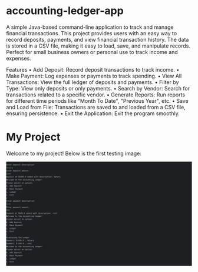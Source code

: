 # accounting-ledger-app
A simple Java-based command-line application to track and manage financial transactions.
This project provides users with an easy way to record deposits, payments, and view financial transaction history. The data is stored in a CSV file, making it easy to load, save, and manipulate records. Perfect for small business owners or personal use to track income and expenses.

 Features
•	Add Deposit: Record deposit transactions to track income.
•	Make Payment: Log expenses or payments to track spending.
•	View All Transactions: View the full ledger of deposits and payments.
•	Filter by Type: View only deposits or only payments.
•	Search by Vendor: Search for transactions related to a specific vendor.
•	Generate Reports: Run reports for different time periods like "Month To Date", "Previous Year", etc.
•	Save and Load from File: Transactions are saved to and loaded from a CSV file, ensuring persistence.
•	Exit the Application: Exit the program smoothly.

# My Project

Welcome to my project! Below is the first testing image:

![First Testing Image](https://github.com/Sujan135/accounting-ledger-app/blob/e494537a09077df3b504f7158856f9121b973d81/firstTesting.jpg)
